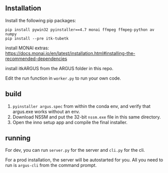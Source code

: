 ## Installation

Install the following pip packages:
```
pip install pywin32 pyinstaller==4.7 monai ffmpeg ffmpeg-python av numpy
pip install --pre itk-tubetk
```

install MONAI extras: https://docs.monai.io/en/latest/installation.html#installing-the-recommended-dependencies

install itkARGUS from the ARGUS folder in this repo.

Edit the run function in `worker.py` to run your own code.

## build

1. `pyinstaller argus.spec` from within the conda env, and verify that argus.exe works without an env.
2. Download NSSM and put the 32-bit `nssm.exe` file in this same directory.
3. Open the inno setup app and compile the final installer.

## running

For dev, you can run `server.py` for the server and `cli.py` for the cli.

For a prod installation, the server will be autostarted for you. All you need to run is `argus-cli` from the command prompt.